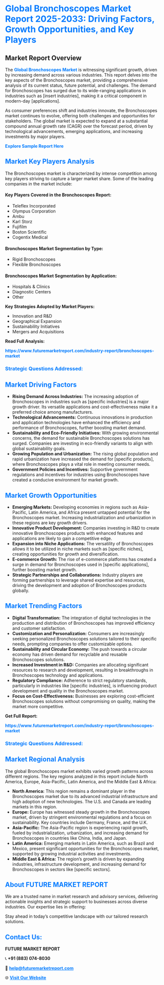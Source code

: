 <h1 style="color: #007BFF;">Global Bronchoscopes Market Report 2025-2033: Driving Factors, Growth Opportunities, and Key Players</h1>

<section id="overview">
<h2>Market Report Overview</h2>
<p>The <a href="https://www.futuremarketreport.com/industry-report/bronchoscopes-market" style="color: #007BFF; text-decoration: none;"><strong>Global Bronchoscopes Market</strong></a> is witnessing significant growth, driven by increasing demand across various industries. This report delves into the key aspects of the Bronchoscopes market, providing a comprehensive analysis of its current status, future potential, and challenges. The demand for Bronchoscopes has surged due to its wide-ranging applications in industries such as [insert industries], making it a critical component in modern-day [applications].</p>
<p>As consumer preferences shift and industries innovate, the Bronchoscopes market continues to evolve, offering both challenges and opportunities for stakeholders. The global market is expected to expand at a substantial compound annual growth rate (CAGR) over the forecast period, driven by technological advancements, emerging applications, and increasing investments by major players.</p>
</section>

<section id="overview">
<p><a href="https://www.futuremarketreport.com/request-sample/reportId=48892" style="color: #007BFF; text-decoration: none;"><strong>Explore Sample Report Here</strong></a></p>
</section>

<section id="key-players">
<h2 style="color: #007BFF;">Market Key Players Analysis</h2>
<p>The Bronchoscopes market is characterized by intense competition among key players striving to capture a larger market share. Some of the leading companies in the market include:</p>
<h4>Key Players Covered in the Bronchoscopes Report:</h4>
<ul><li>Teleflex Incorporated</li><li>Olympus Corporation</li><li>Ambu</li><li>Karl Storz</li><li>Fujifilm</li><li>Boston Scientific</li><li>Cogentix Medical</li></ul>
<h4>Bronchoscopes Market Segmentation by Type:</h4>
<ul><li>Rigid Bronchoscopes</li><li>Flexible Bronchoscopes</li></ul>

<h4>Bronchoscopes Market Segmentation by Application:</h4>
<ul><li>Hospitals &amp; Clinics</li><li>Diagnostic Centers</li><li>Other</li></ul>
<p><strong>Key Strategies Adopted by Market Players:</strong></p>
<ul>
<li>Innovation and R&D</li>
<li>Geographical Expansion</li>
<li>Sustainability Initiatives</li>
<li>Mergers and Acquisitions</li>
</ul>
</section>

<section>
<p><strong>Read Full Analysis: </strong></p><a href="https://www.futuremarketreport.com/industry-report/bronchoscopes-market" style="color: #007BFF; text-decoration: none;"><strong>https://www.futuremarketreport.com/industry-report/bronchoscopes-market</strong></a>
<h3 style="color: #007BFF;">Strategic Questions Addressed:</h3>
</section>

<section id="driving-factors">
<h2 style="color: #007BFF;">Market Driving Factors</h2>
<ul>
<li><strong>Rising Demand Across Industries:</strong> The increasing adoption of Bronchoscopes in industries such as [specific industries] is a major growth driver. Its versatile applications and cost-effectiveness make it a preferred choice among manufacturers.</li>
<li><strong>Technological Advancements:</strong> Continuous innovations in production and application technologies have enhanced the efficiency and performance of Bronchoscopes, further boosting market demand.</li>
<li><strong>Sustainability and Eco-Friendly Initiatives:</strong> With growing environmental concerns, the demand for sustainable Bronchoscopes solutions has surged. Companies are investing in eco-friendly variants to align with global sustainability goals.</li>
<li><strong>Growing Population and Urbanization:</strong> The rising global population and rapid urbanization have increased the demand for [specific products], where Bronchoscopes plays a vital role in meeting consumer needs.</li>
<li><strong>Government Policies and Incentives:</strong> Supportive government regulations and incentives for industries using Bronchoscopes have created a conducive environment for market growth.</li>
</ul>
</section>

<section id="growth-opportunities">
<h2 style="color: #007BFF;">Market Growth Opportunities</h2>
<ul>
<li><strong>Emerging Markets:</strong> Developing economies in regions such as Asia-Pacific, Latin America, and Africa present untapped potential for the Bronchoscopes market. Increasing industrialization and urbanization in these regions are key growth drivers.</li>
<li><strong>Innovative Product Development:</strong> Companies investing in R&D to create innovative Bronchoscopes products with enhanced features and applications are likely to gain a competitive edge.</li>
<li><strong>Expansion into Niche Applications:</strong> The versatility of Bronchoscopes allows it to be utilized in niche markets such as [specific niches], creating opportunities for growth and diversification.</li>
<li><strong>E-commerce Growth:</strong> The rise of e-commerce platforms has created a surge in demand for Bronchoscopes used in [specific applications], further boosting market growth.</li>
<li><strong>Strategic Partnerships and Collaborations:</strong> Industry players are forming partnerships to leverage shared expertise and resources, driving the development and adoption of Bronchoscopes products globally.</li>
</ul>
</section>

<section id="trending-factors">
<h2 style="color: #007BFF;">Market Trending Factors</h2>
<ul>
<li><strong>Digital Transformation:</strong> The integration of digital technologies in the production and distribution of Bronchoscopes has improved efficiency and customer satisfaction.</li>
<li><strong>Customization and Personalization:</strong> Consumers are increasingly seeking personalized Bronchoscopes solutions tailored to their specific needs, prompting companies to offer customizable options.</li>
<li><strong>Sustainability and Circular Economy:</strong> The push towards a circular economy has driven demand for recyclable and reusable Bronchoscopes solutions.</li>
<li><strong>Increased Investment in R&D:</strong> Companies are allocating significant resources to research and development, resulting in breakthroughs in Bronchoscopes technology and applications.</li>
<li><strong>Regulatory Compliance:</strong> Adherence to strict regulatory standards, particularly in industries like [specific industries], is influencing product development and quality in the Bronchoscopes market.</li>
<li><strong>Focus on Cost-Effectiveness:</strong> Businesses are exploring cost-efficient Bronchoscopes solutions without compromising on quality, making the market more competitive.</li>
</ul>
</section>

<section>
<p><strong>Get Full Report: </strong></p><a href="https://www.futuremarketreport.com/industry-report/bronchoscopes-market" style="color: #007BFF; text-decoration: none;"><strong>https://www.futuremarketreport.com/industry-report/bronchoscopes-market</strong></a>
<h3 style="color: #007BFF;">Strategic Questions Addressed:</h3>
</section>


<section id="regional-analysis">
<h2 style="color: #007BFF;">Market Regional Analysis</h2>
<p>The global Bronchoscopes market exhibits varied growth patterns across different regions. The key regions analyzed in this report include North America, Europe, Asia-Pacific, Latin America, and the Middle East & Africa:</p>
<ul>
<li><strong>North America:</strong> This region remains a dominant player in the Bronchoscopes market due to its advanced industrial infrastructure and high adoption of new technologies. The U.S. and Canada are leading markets in this region.</li>
<li><strong>Europe:</strong> Europe has witnessed steady growth in the Bronchoscopes market, driven by stringent environmental regulations and a focus on sustainability. Key countries include Germany, France, and the U.K.</li>
<li><strong>Asia-Pacific:</strong> The Asia-Pacific region is experiencing rapid growth, fueled by industrialization, urbanization, and increasing demand for Bronchoscopes in countries like China, India, and Japan.</li>
<li><strong>Latin America:</strong> Emerging markets in Latin America, such as Brazil and Mexico, present significant opportunities for the Bronchoscopes market, supported by growing industrial activities and investments.</li>
<li><strong>Middle East & Africa:</strong> The region’s growth is driven by expanding industries, infrastructure development, and increasing demand for Bronchoscopes in sectors like [specific sectors].</li>
</ul>
</section>

<footer>
<h2 style="color: #007BFF;">About FUTURE MARKET REPORT</h2>
<p>We are a trusted name in market research and advisory services, delivering actionable insights and strategic support to businesses across diverse industries. Our expertise lies in offering:</p>

<p>Stay ahead in today’s competitive landscape with our tailored research solutions.</p>

<h2 style="color: #007BFF;">Contact Us:</h2>
<p><strong>FUTURE MARKET REPORT</strong></p>
<p>📞 <strong>+91 (883) 074-8030</strong></p>
<p>📧 <strong><a href="mailto:help@futuremarketreport.com" style="color: #007BFF;">help@futuremarketreport.com</a></strong></p>
<p>🌐 <strong><a href="https://www.futuremarketreport.com/" style="color: #007BFF;">Visit Our Website</a></strong></p>
</footer>
